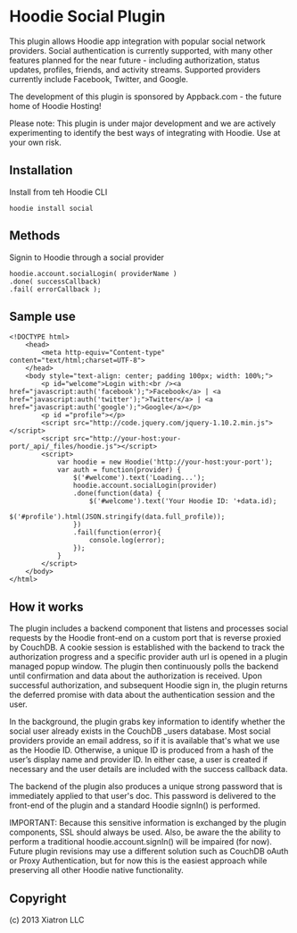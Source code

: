 # Hoodie Social Plugin

This plugin allows Hoodie app integration with popular social network providers.  Social authentication is currently supported, with many other features planned for the near future - including authorization, status updates, profiles, friends, and activity streams.  Supported providers currently include Facebook, Twitter, and Google.

The development of this plugin is sponsored by Appback.com - the future home of Hoodie Hosting!

Please note:  This plugin is under major development and we are actively experimenting to identify the best ways of integrating with Hoodie.  Use at your own risk.

## Installation

Install from teh Hoodie CLI

    hoodie install social

## Methods

Signin to Hoodie through a social provider

    hoodie.account.socialLogin( providerName )
    .done( successCallback)
    .fail( errorCallback );

## Sample use

    <!DOCTYPE html>
        <head>
            <meta http-equiv="Content-type" content="text/html;charset=UTF-8">
        </head>
        <body style="text-align: center; padding 100px; width: 100%;">
            <p id="welcome">Login with:<br /><a href="javascript:auth('facebook');">Facebook</a> | <a href="javascript:auth('twitter');">Twitter</a> | <a href="javascript:auth('google');">Google</a></p>
            <p id ="profile"></p>
            <script src="http://code.jquery.com/jquery-1.10.2.min.js"></script>
            <script src="http://your-host:your-port/_api/_files/hoodie.js"></script>
            <script>
                var hoodie = new Hoodie('http://your-host:your-port');
                var auth = function(provider) {
                    $('#welcome').text('Loading...');
                    hoodie.account.socialLogin(provider)
                    .done(function(data) {
                        $('#welcome').text('Your Hoodie ID: '+data.id);
                        $('#profile').html(JSON.stringify(data.full_profile));
                    })
                    .fail(function(error){
                        console.log(error);
                    });
                }
            </script>
        </body>
    </html>
        
## How it works

The plugin includes a backend component that listens and processes social requests by the Hoodie front-end on a custom port that is reverse proxied by CouchDB.  A cookie session is established with the backend to track the authorization progress and a specific provider auth url is opened in a plugin managed popup window.  The plugin then continuously polls the backend until confirmation and data about the authorization is received.  Upon successful authorization, and subsequent Hoodie sign in, the plugin returns the deferred promise with data about the authentication session and the user.

In the background, the plugin grabs key information to identify whether the social user already exists in the CouchDB _users database.  Most social providers provide an email address, so if it is available that's what we use as the Hoodie ID.  Otherwise, a unique ID is produced from a hash of the user’s display name and provider ID.  In either case, a user is created if necessary and the user details are included with the success callback data.

The backend of the plugin also produces a unique strong password that is immediately applied to that user's doc.  This password is delivered to the front-end of the plugin and a standard Hoodie signIn() is performed.

IMPORTANT:  Because this sensitive information is exchanged by the plugin components, SSL should always be used.  Also, be aware the the ability to perform a traditional hoodie.account.signIn() will be impaired (for now).  Future plugin revisions may use a different solution such as CouchDB oAuth or Proxy Authentication, but for now this is the easiest approach while preserving all other Hoodie native functionality.

    

## Copyright

(c) 2013 Xiatron LLC